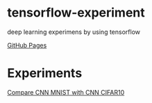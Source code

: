 # tensorflow-experiment
deep learning experimens by using tensorflow

[GitHub Pages](https://karaage0703.github.io/tensorflow-experiment/)


# Experiments

[Compare CNN MNIST with CNN CIFAR10](https://karaage0703.github.io/tensorflow-experiment/20170815_experiment/)
